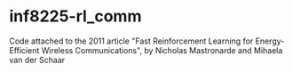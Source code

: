 # inf8225-rl_comm
Code attached to the 2011 article "Fast Reinforcement Learning for Energy-Efficient Wireless Communications", by Nicholas Mastronarde and Mihaela van der Schaar
